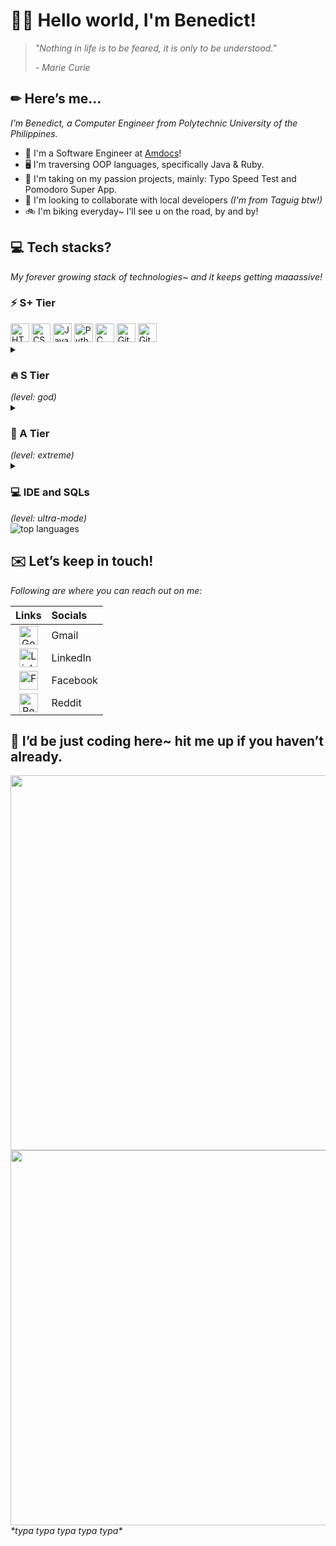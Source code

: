 # 👋🏼 Hello world, I'm Benedict!
> _"Nothing in life is to be feared, it is only to be understood."_
> 
> _\- Marie Curie_

## ✏ Here’s me…
_I’m Benedict, a Computer Engineer from Polytechnic University of the Philippines._
- 💼 I'm a Software Engineer at [Amdocs](https://www.amdocs.com/)!
- 🖥️ I'm traversing OOP languages, specifically Java & Ruby.
- 🚀 I'm taking on my passion projects, mainly: Typo Speed Test and Pomodoro Super App.
- 🤝 I'm looking to collaborate with local developers _(I'm from Taguig btw!)_
- 🚲 I'm biking everyday~ I'll see u on the road, by and by!

## 💻 Tech stacks?
_My forever growing stack of technologies~ and it keeps getting maaassive!_

<h3>⚡ S+ Tier</h3>
<a href="https://www.w3.org/TR/html5/" title="HTML5"><img src="https://github.com/get-icon/geticon/raw/master/icons/html-5.svg" alt="HTML5" width="30px" height="30px"></a>
<a href="https://www.w3.org/TR/CSS/" title="CSS3"><img src="https://github.com/get-icon/geticon/raw/master/icons/css-3.svg" alt="CSS3" width="30px" height="30px"></a>
<a href="https://developer.mozilla.org/en-US/docs/Web/JavaScript" title="JavaScript"><img src="https://github.com/get-icon/geticon/raw/master/icons/javascript.svg" alt="JavaScript" width="30px" height="30px"></a>
<a href="https://www.python.org/" title="Python"><img src="https://github.com/get-icon/geticon/raw/master/icons/python.svg" alt="Python" width="30px" height="30px"></a>
<a href="https://en.wikipedia.org/wiki/C_(programming_language)" title="C"><img src="https://github.com/get-icon/geticon/raw/master/icons/c.svg" alt="C" width="30px" height="30px"></a>
<a href="https://github.com/" title="Github"><img src="https://github.com/get-icon/geticon/raw/master/icons/github-icon.svg" alt="Github" width="30px" height="30px"></a>
<a href="https://git-scm.com/" title="Git"><img src="https://github.com/get-icon/geticon/raw/master/icons/git-icon.svg" alt="Git" width="30px" height="30px"></a>

<!---
#### Frameworks
<a href="https://nodejs.org/" title="Node.js"><img src="https://github.com/get-icon/geticon/raw/master/icons/nodejs-icon.svg" alt="Node.js" width="30px" height="30px"></a>
<a href="https://reactjs.org/" title="React"><img src="https://github.com/get-icon/geticon/raw/master/icons/react.svg" alt="React" width="30px" height="30px"></a>
<a href="https://jquery.com/" title="jQuery"><img src="https://github.com/get-icon/geticon/raw/master/icons/jquery-icon.svg" alt="jQuery" width="30px" height="30px"></a>
<a href="https://www.djangoproject.com/" title="Django"><img src="https://github.com/get-icon/geticon/raw/master/icons/django.svg" alt="Django" width="30px" height="30px"></a>
<a href="https://flask.pocoo.org/" title="Flask"><img src="https://github.com/get-icon/geticon/raw/master/icons/flask.svg" alt="Flask" width="30px" height="30px"></a>
<a href="https://www.tensorflow.org/" title="TensorFlow"><img src="https://github.com/get-icon/geticon/raw/master/icons/tensorflow.svg" alt="TensorFlow" width="30px" height="30px"></a>
-->

<details>
    <summary><h3>🔥 S Tier</h3> <i>(level: god)</i></summary>
    <a href="https://www.java.com/" title="Java"><img src="https://github.com/get-icon/geticon/raw/master/icons/java.svg" alt="Java" width="30px" height="30px"></a>
    <a href="https://php.net/" title="PHP"><img src="https://github.com/get-icon/geticon/raw/master/icons/php.svg" alt="PHP" width="30px" height="30px"></a>
    <a href="https://csharp.net/" title="C#"><img src="https://github.com/get-icon/geticon/raw/master/icons/c-sharp.svg" alt="C#" width="30px" height="30px"></a>
    <a href="https://www.microsoft.com/net" title=".NET"><img src="https://github.com/get-icon/geticon/raw/master/icons/dotnet.svg" alt=".NET" width="30px" height="30px"></a>
    <a href="https://www.firebase.com/" title="Firebase"><img src="https://github.com/get-icon/geticon/raw/master/icons/firebase.svg" alt="Firebase" width="30px" height="30px"></a>
</details>

<!---
#### Frameworks
<a href="https://spring.io/" title="Spring"><img src="https://github.com/get-icon/geticon/raw/master/icons/spring.svg" alt="Spring" width="30px" height="30px"></a>
<a href="https://www.codeigniter.com/" title="CodeIgniter"><img src="https://github.com/get-icon/geticon/raw/master/icons/codeigniter.svg" alt="CodeIgniter" width="30px" height="30px"></a>
<a href="https://laravel.com/" title="Laravel"><img src="https://github.com/get-icon/geticon/raw/master/icons/laravel.svg" alt="Laravel" width="30px" height="30px"></a>
-->

<details>
    <summary><h3>🌊 A Tier</h3> <i>(level: extreme)</i></summary>
    <a href="https://www.docker.com/" title="docker"><img src="https://github.com/get-icon/geticon/raw/master/icons/docker-icon.svg" alt="docker" width="30px" height="30px"></a>
    <a href="https://www.ruby-lang.org/" title="Ruby"><img src="https://github.com/get-icon/geticon/raw/master/icons/ruby.svg" alt="Ruby" width="30px" height="30px"></a>
    <a href="https://isocpp.org/" title="C++"><img src="https://github.com/get-icon/geticon/raw/master/icons/c-plusplus.svg" alt="C++" width="30px" height="30px"></a>
    <a href="https://wordpress.org/" title="WordPress"><img src="https://github.com/get-icon/geticon/raw/master/icons/wordpress-icon.svg" alt="WordPress" width="30px" height="30px"></a>
</details>

<details>
    <summary><h3>💻 IDE and SQLs</h3> <i>(level: ultra-mode)</i></summary>
    <a href="https://code.visualstudio.com/" title="Visual Studio Code"><img src="https://github.com/get-icon/geticon/raw/master/icons/visual-studio-code.svg" alt="Visual Studio Code" width="30px" height="30px"></a>
    <a href="https://www.postgresql.org/" title="PostgreSQL"><img src="https://github.com/get-icon/geticon/raw/master/icons/postgresql.svg" alt="PostgreSQL" width="30px" height="30px"></a>
    <a href="https://dev.mysql.com/" title="MySQL"><img src="https://github.com/get-icon/geticon/raw/master/icons/mysql.svg" alt="MySQL" width="30px" height="30px"></a>
    <a href="https://www.mongodb.org/" title="MongoDB"><img src="https://github.com/get-icon/geticon/raw/master/icons/mongodb-icon.svg" alt="MongoDB" width="30px" height="30px"></a>
    <a href="https://www.sqlite.org/" title="SQLite"><img src="https://github.com/get-icon/geticon/raw/master/icons/sqlite.svg" alt="SQLite" width="30px" height="30px"></a>
</details>

<img src="https://github-readme-stats.vercel.app/api/top-langs?username=benedictfernando&show_icons=true&locale=en&layout=compact" alt="top languages" />

## ✉️ Let’s keep in touch!
_Following are where you can reach out on me:_

| Links | Socials |
| :---: | :--- |
| <a href="https://mail.google.com/mail/u/0/?fs=1&to=bdrf.fernando@gmail.com&tf=cm" title="Google Gmail"><img src="https://github.com/get-icon/geticon/raw/master/icons/google-gmail.svg" alt="Google Gmail" width="30px" height="30px"></a> | Gmail |
| <a href="https://www.linkedin.com/in/benedict-fernando" title="LinkedIn"><img src="https://github.com/get-icon/geticon/raw/master/icons/linkedin-icon.svg" alt="LinkedIn" width="30px" height="30px"></a> | LinkedIn |
| <a href="https://www.facebook.com/benedictd.fernando" title="Facebook"><img src="https://github.com/get-icon/geticon/raw/master/icons/facebook.svg" alt="Facebook" width="30px" height="30px"></a> | Facebook |
| <a href="https://www.reddit.com/u/benedictfernando" title="Reddit"><img src="https://github.com/get-icon/geticon/raw/master/icons/reddit-icon.svg" alt="Reddit" width="30px" height="30px"></a> | Reddit |


## 🐾 I’d be just coding here~ hit me up if you haven’t already.
<img src="https://user-images.githubusercontent.com/70484605/172406451-fae5ce78-9c52-4065-80d3-e393ae9c6203.gif" width="600" /><br />
<img src="https://github-readme-streak-stats.herokuapp.com/?user=benedictfernando" width="600" /><br />
_\*typa typa typa typa typa\*_

